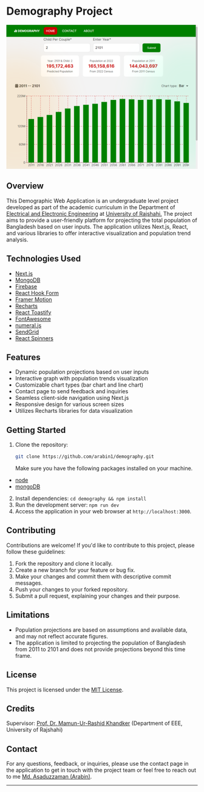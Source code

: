 # Demography Project

![Screenshot](public/screenshot.png)

## Overview

This Demographic Web Application is an undergraduate level project
developed as part of the academic curriculum in the Department of
[Electrical and Electronic Engineering](https://www.ru.ac.bd/eee/)
at
[University of Rajshahi.](https://www.ru.ac.bd)
The project aims to provide a user-friendly platform for projecting the
total population of Bangladesh based on user inputs. The application
utilizes Next.js, React, and various libraries to offer interactive
visualization and population trend analysis.

## Technologies Used

- [Next.js](https://nextjs.org/)
- [MongoDB](https://www.mongodb.com/)
- [Firebase](https://firebase.google.com)
- [React Hook Form](https://react-hook-form.com/)
- [Framer Motion](https://www.framer.com/api/motion)
- [Recharts](https://recharts.org/)
- [React Toastify](https://www.npmjs.com/package/react-toastify)
- [FontAwesome](https://fontawesome.com/)
- [numeral.js](http://numeraljs.com/)
- [SendGrid](https://sendgrid.com/)
- [React Spinners](https://www.davidhu.io/react-spinners/)

## Features

- Dynamic population projections based on user inputs
- Interactive graph with population trends visualization
- Customizable chart types (bar chart and line chart)
- Contact page to send feedback and inquiries
- Seamless client-side navigation using Next.js
- Responsive design for various screen sizes
- Utilizes Recharts libraries for data visualization

## Getting Started

1. Clone the repository:
   ```bash
   git clone https://github.com/arabin1/demography.git
   ```
   Make sure you have the following packages installed on your machine.

- [node](https://nodejs.org/en/download)
- [mongoDB](https://www.mongodb.com/docs/manual/installation/)

2. Install dependencies: `cd demography && npm install`
3. Run the development server: `npm run dev`
4. Access the application in your web browser at `http://localhost:3000`.

## Contributing

Contributions are welcome! If you'd like to contribute to this project, please follow these guidelines:

1. Fork the repository and clone it locally.
2. Create a new branch for your feature or bug fix.
3. Make your changes and commit them with descriptive commit messages.
4. Push your changes to your forked repository.
5. Submit a pull request, explaining your changes and their purpose.

## Limitations

- Population projections are based on assumptions and available data, and may not reflect accurate figures.
- The application is limited to projecting the population of Bangladesh from 2011 to 2101 and does not provide projections beyond this time frame.

## License

This project is licensed under the [MIT License](LICENSE).

## Credits

Supervisor: [Prof. Dr. Mamun-Ur-Rashid Khandker](http://rurfid.ru.ac.bd/ru_profile/public/teacher/25400487/profile) (Department of EEE, University of Rajshahi)

## Contact

For any questions, feedback, or inquiries, please use the contact page
in the application to get in touch with the project team or
feel free to reach out to me [Md. Asaduzzaman (Arabin)](mailto:aznarabin@gmail.com).

---
